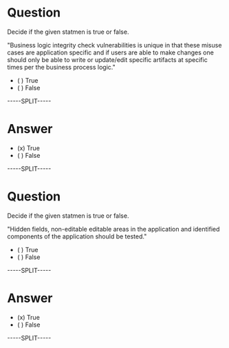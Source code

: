 # Question

Decide if the given statmen is true or false.

"Business logic integrity check vulnerabilities is unique in that these misuse cases are application specific and if users are able to make changes one should only be able to write or update/edit specific artifacts at specific times per the business process logic."

* ( ) True
* ( ) False

-----SPLIT-----

# Answer

* (x) True
* ( ) False

-----SPLIT-----


# Question

Decide if the given statmen is true or false.

"Hidden fields, non-editable editable areas in the application and identified components of the application should be tested."

* ( ) True
* ( ) False

-----SPLIT-----

# Answer

* (x) True
* ( ) False

-----SPLIT-----
